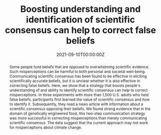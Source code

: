 ---
title: "Boosting understanding and identification of scientific consensus can help to correct false beliefs"

# Authors
# If you created a profile for a user (e.g. the default `admin` user), write the username (folder name) here 
# and it will be replaced with their full name and linked to their profile.
authors:
- admin
- Gabi Schaap
- Harm Veling
- Moniek Buijzen

date: "2021-09-10T00:00:00Z"
doi: "10.1177/09567976211007788"

# Schedule page publish date (NOT publication's date).
publishDate: "2017-01-01T00:00:00Z"

# Publication type.
# Legend: 0 = Uncategorized; 1 = Conference paper; 2 = Journal article;
# 3 = Preprint / Working Paper; 4 = Report; 5 = Book; 6 = Book section;
# 7 = Thesis; 8 = Patent
publication_types: ["2"]

# Publication name and optional abbreviated publication name.
publication: In *Psychological Science*
publication_short: In *PS*

abstract: Some people hold beliefs that are opposed to overwhelming scientific evidence. Such misperceptions can be harmful to both personal and societal well-being. Communicating scientific consensus has been found to be effective in eliciting scientifically accurate beliefs, but it is unclear whether it is also effective in correcting false beliefs. Here, we show that a strategy that boosts people's understanding of and ability to identify scientific consensus can help to correct misperceptions. In three experiments with more than 1,500 U.S. adults who held false beliefs, participants first learned the value of scientific consensus and how to identify it. Subsequently, they read a news article with information about a scientific consensus opposing their beliefs. We found strong evidence that in the domain of genetically engineered food, this two-step communication strategy was more successful in correcting misperceptions than merely communicating scientific consensus. The data suggest that the current approach may not work for misperceptions about climate change.

# Summary. An optional shortened abstract.
summary: 

tags: []

# Display this page in the Featured widget?
featured: true

# Custom links (uncomment lines below)
# links:
# - name: Custom Link
#   url: http://example.org

url_pdf: 'http://journals.sagepub.com/doi/10.1177/09567976211007788'
url_code: 'https://osf.io/hua8v/'
url_dataset: 'https://osf.io/hua8v/'
url_poster: ''
url_project: ''
url_slides: ''
url_source: ''
url_video: ''

# Featured image
# To use, add an image named `featured.jpg/png` to your page's folder. 
image:
  caption: 'Image credit: '
  focal_point: ""
  preview_only: false

---